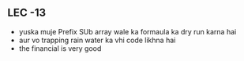 ## LEC -13
 - yuska muje Prefix SUb array wale ka formaula ka  dry run karna hai
 - aur vo  trapping rain water ka vhi code likhna hai
 - the financial is very good
